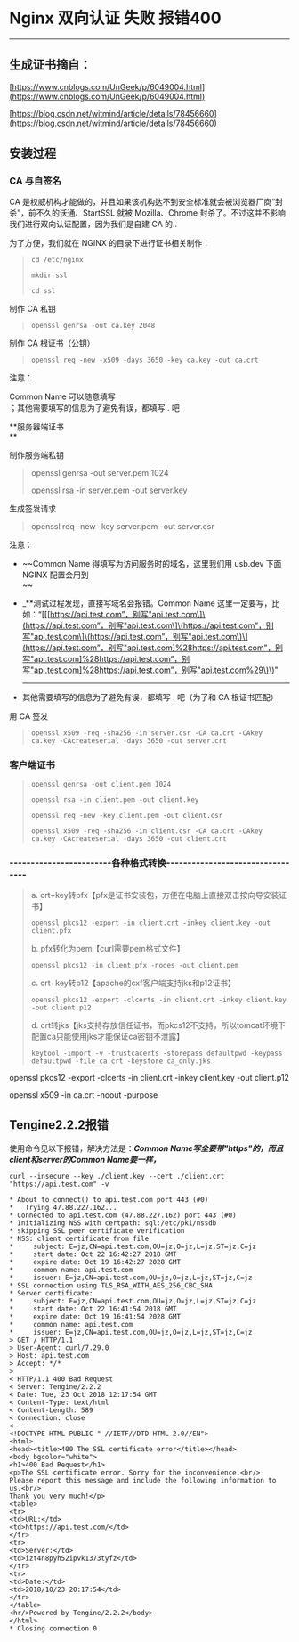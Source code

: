 # Nginx 双向认证 失败 报错400

---

## 生成证书摘自：

[https://www.cnblogs.com/UnGeek/p/6049004.html](https://www.cnblogs.com/UnGeek/p/6049004.html)

[https://blog.csdn.net/witmind/article/details/78456660](https://blog.csdn.net/witmind/article/details/78456660)

## 安装过程

### CA 与自签名

CA 是权威机构才能做的，并且如果该机构达不到安全标准就会被浏览器厂商“封杀”，前不久的沃通、StartSSL 就被 Mozilla、Chrome 封杀了。不过这并不影响我们进行双向认证配置，因为我们是自建 CA 的..

为了方便，我们就在 NGINX 的目录下进行证书相关制作：

> `cd /etc/nginx`
>
> `mkdir ssl`
>
> `cd ssl`

制作 CA 私钥

> `openssl genrsa -out ca.key 2048`

制作 CA 根证书（公钥）

> `openssl req -new -x509 -days 3650 -key ca.key -out ca.crt`

注意：

Common Name 可以随意填写  
；其他需要填写的信息为了避免有误，都填写 . 吧

**服务器端证书      
**

制作服务端私钥

> openssl genrsa -out server.pem 1024
>
> openssl rsa -in server.pem -out server.key

生成签发请求

> openssl req -new -key server.pem -out server.csr

注意：

* ~~Common Name 得填写为访问服务时的域名，这里我们用 usb.dev 下面 NGINX 配置会用到  
  ~~

* \_\*\*测试过程发现，直接写域名会报错。Common Name 这里一定要写，比如：“\[\[[https://api.test.com”，别写"api.test.com\]\(https://api.test.com”，别写"api.test.com\]\(https://api.test.com”，别写"api.test.com\]\(https://api.test.com”，别写"api.test.com\)\](https://api.test.com”，别写"api.test.com]%28https://api.test.com”，别写"api.test.com]%28https://api.test.com”，别写"api.test.com]%28https://api.test.com”，别写"api.test.com%29\)\)"

  ---

* 其他需要填写的信息为了避免有误，都填写 . 吧（为了和 CA 根证书匹配）

用 CA 签发

> `openssl x509 -req -sha256 -in server.csr -CA ca.crt -CAkey ca.key -CAcreateserial -days 3650 -out server.crt`

### 客户端证书

> `openssl genrsa -out client.pem 1024`
>
> `openssl rsa -in client.pem -out client.key`
>
> `openssl req -new -key client.pem -out client.csr`
>
> `openssl x509 -req -sha256 -in client.csr -CA ca.crt -CAkey ca.key -CAcreateserial -days 3650 -out client.crt`

### ------------------------各种格式转换---------------------------------

> a. crt+key转pfx【pfx是证书安装包，方便在电脑上直接双击按向导安装证书】
>
> ```
> openssl pkcs12 -export -in client.crt -inkey client.key -out client.pfx
> ```
>
> b. pfx转化为pem【curl需要pem格式文件】
>
> ```
> openssl pkcs12 -in client.pfx -nodes -out client.pem
> ```
>
> c. crt+key转p12【apache的cxf客户端支持jks和p12证书】
>
> ```
> openssl pkcs12 -export -clcerts -in client.crt -inkey client.key -out client.p12
> ```
>
> d. crt转jks【jks支持存放信任证书，而pkcs12不支持，所以tomcat环境下配置ca只能使用jks才能保证ca密钥不泄露】
>
> ```
> keytool -import -v -trustcacerts -storepass defaultpwd -keypass defaultpwd -file ca.crt -keystore ca_only.jks
> ```

openssl pkcs12 -export -clcerts -in client.crt -inkey client.key  -out client.p12

openssl x509 -in ca.crt  -noout -purpose

## Tengine2.2.2报错

使用命令见以下报错，解决方法是：_**Common Name写全要带"https"的，而且client和server的Common Name要一样，**_

`curl --insecure --key ./client.key --cert ./client.crt "https://api.test.com" -v`

```
* About to connect() to api.test.com port 443 (#0)
*   Trying 47.88.227.162...
* Connected to api.test.com (47.88.227.162) port 443 (#0)
* Initializing NSS with certpath: sql:/etc/pki/nssdb
* skipping SSL peer certificate verification
* NSS: client certificate from file
*     subject: E=jz,CN=api.test.com,OU=jz,O=jz,L=jz,ST=jz,C=jz
*     start date: Oct 22 16:42:27 2018 GMT
*     expire date: Oct 19 16:42:27 2028 GMT
*     common name: api.test.com
*     issuer: E=jz,CN=api.test.com,OU=jz,O=jz,L=jz,ST=jz,C=jz
* SSL connection using TLS_RSA_WITH_AES_256_CBC_SHA
* Server certificate:
*     subject: E=jz,CN=api.test.com,OU=jz,O=jz,L=jz,ST=jz,C=jz
*     start date: Oct 22 16:41:54 2018 GMT
*     expire date: Oct 19 16:41:54 2028 GMT
*     common name: api.test.com
*     issuer: E=jz,CN=api.test.com,OU=jz,O=jz,L=jz,ST=jz,C=jz
> GET / HTTP/1.1
> User-Agent: curl/7.29.0
> Host: api.test.com
> Accept: */*
> 
< HTTP/1.1 400 Bad Request
< Server: Tengine/2.2.2
< Date: Tue, 23 Oct 2018 12:17:54 GMT
< Content-Type: text/html
< Content-Length: 589
< Connection: close
< 
<!DOCTYPE HTML PUBLIC "-//IETF//DTD HTML 2.0//EN">
<html>
<head><title>400 The SSL certificate error</title></head>
<body bgcolor="white">
<h1>400 Bad Request</h1>
<p>The SSL certificate error. Sorry for the inconvenience.<br/>
Please report this message and include the following information to us.<br/>
Thank you very much!</p>
<table>
<tr>
<td>URL:</td>
<td>https://api.test.com/</td>
</tr>
<tr>
<td>Server:</td>
<td>izt4n8pyh52ipvk1373tyfz</td>
</tr>
<tr>
<td>Date:</td>
<td>2018/10/23 20:17:54</td>
</tr>
</table>
<hr/>Powered by Tengine/2.2.2</body>
</html>
* Closing connection 0
```



